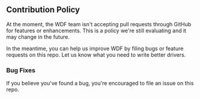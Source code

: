 ## Contribution Policy

At the moment, the WDF team isn't accepting pull requests through
GitHub for features or enhancements. This is a policy we're still
evaluating and it may change in the future.

In the meantime, you can help us improve WDF by filing bugs or feature
requests on this repo. Let us know what you need to write better
drivers.

### Bug Fixes

If you believe you've found a bug, you're encouraged to file an issue
on this repo.
